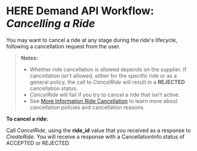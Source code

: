 # HERE Demand API Workflow: *Cancelling a Ride* #

You may want to cancel a ride at any stage during the ride's lifecycle, following a cancellation request from the user.

>**Notes:** 
>* Whether ride cancellation is allowed depends on the supplier. If cancellation isn't allowed, either for the specific ride or as a general policy, the call to *CancelRide* will result in a **REJECTED** cancellation status.
>* *CancelRide* will fail if you try to cancel a ride that isn't active.
>* See [More Information Ride Cancellation](https://github.com/Developers-Here-Mobility/HERE-Mobility-Demand-API-Developer-Guide/blob/master/DemandDevGuide_RideCancellationDetails.md) to learn more about cancellation policies and cancellation reasons.

**To cancel a ride:**

Call *CancelRide*, using the **ride_id** value that you received as a response to *CreateRide*.
You will receive a response with a CancellationInfo.status of ACCEPTED or REJECTED.








